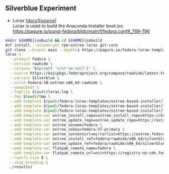 
## Silverblue Experiment

- Lorax [[docs](https://weldr.io/lorax/)][[source](https://github.com/weldr/lorax)]\
  Lorax is used to build the Anaconda Installer boot.iso.
  https://pagure.io/pungi-fedora/blob/main/f/fedora.conf#_769-796

```sh
mkdir ${HOME}isobuild && cd ${HOME}isobuild
dnf install --assume-yes rpm-ostree lorax git-core
git clone --branch main --depth=1 https://pagure.io/fedora-lorax-templates.git
lorax \
  --product Fedora \
  --version rawhide \
  --release "$(printf '%(%Y-%m-%d)T')" \
  --source https://kojipkgs.fedoraproject.org/compose/rawhide/latest-Fedora-Rawhide/compose/Everything/x86_64/os/ \
  --variant Silverblue \
  --volid Fedora-SB-ostree-x86_64-rawhide \
  --nomacboot \
  --logfile $(pwd)/lorax.log \
  --tmp $(pwd)/tmp \
  --add-template $(pwd)/fedora-lorax-templates/ostree-based-installer/lorax-configure-repo.tmpl \
  --add-template $(pwd)/fedora-lorax-templates/ostree-based-installer/lorax-embed-repo.tmpl \
  --add-template $(pwd)/fedora-lorax-templates/ostree-based-installer/lorax-embed-flatpaks.tmpl \
  --add-template-var ostree_install_repo=ostree_install_repo=https://kojipkgs.fedoraproject.org/compose/ostree/repo/ \
  --add-template-var ostree_update_repo=ostree_update_repo=https://ostree.fedoraproject.org \
  --add-template-var ostree_osname=fedora \
  --add-template-var ostree_oskey=fedora-37-primary \
  --add-template-var ostree_contenturl=mirrorlist=https://ostree.fedoraproject.org/mirrorlist \
  --add-template-var ostree_install_ref=fedora/rawhide/x86_64/silverblue \
  --add-template-var ostree_update_ref=fedora/rawhide/x86_64/silverblue \
  --add-template-var flatpak_remote_name=fedora \
  --add-template-var flatpak_remote_url=oci+https://registry-no-cdn.fedoraproject.org \
  --rootfs-size 8 \
  --skip-branding \
  ./results/
```
<!--stackedit_data:
eyJoaXN0b3J5IjpbMTM2NzQ0MTQ4LC0xNzM0MTQ1ODg3LC0xMT
AzMDQzNzU1LDEyMDQ1MTUwMzAsLTkwNjIzNDk4NCwtODgyNDA0
MjA1LDE3NzUzMTA3NTksMTEzNTMxOTI2MV19
-->